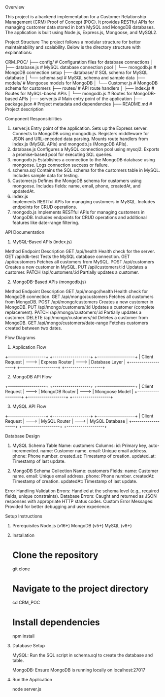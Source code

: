 Overview

This project is a backend implementation for a Customer Relationship Management (CRM) Proof of Concept (POC). It provides RESTful APIs for managing customer data stored in both MySQL and MongoDB databases. The application is built using Node.js, Express.js, Mongoose, and MySQL2.


Project Structure
The project follows a modular structure for better maintainability and scalability. Below is the directory structure with explanations:


CRM_POC/
├── config/               # Configuration files for database connections
│   ├── database.js       # MySQL database connection pool
│   └── mongodb.js        # MongoDB connection setup
├── database/             # SQL schema for MySQL database
│   └── schema.sql        # MySQL schema and sample data
├── models/               # Mongoose models for MongoDB
│   └── Customer.js       # MongoDB schema for customers
├── routes/               # API route handlers
│   ├── index.js          # Routes for MySQL-based APIs
│   └── mongodb.js        # Routes for MongoDB-based APIs
├── server.js             # Main entry point of the application
├── package.json          # Project metadata and dependencies
├── README.md             # Project description


Component Responsibilities

1. server.js
    Entry point of the application.
    Sets up the Express server.
    Connects to MongoDB using mongodb.js.
    Registers middleware for JSON and URL-encoded data parsing.
    Mounts route handlers from index.js (MySQL APIs) and mongodb.js (MongoDB APIs).
2. database.js
    Configures a MySQL connection pool using mysql2.
    Exports a promise-based pool for executing SQL queries.
3. mongodb.js
    Establishes a connection to the MongoDB database using mongoose.
    Logs connection success or failure.
4. schema.sql
    Contains the SQL schema for the customers table in MySQL.
    Includes sample data for testing.
5. Customer.js
    Defines the MongoDB schema for customers using mongoose.
    Includes fields: name, email, phone, createdAt, and updatedAt. 
6. index.js       
    Implements RESTful APIs for managing customers in MySQL.
    Includes endpoints for CRUD operations.
7. mongodb.js
    Implements RESTful APIs for managing customers in MongoDB.
    Includes endpoints for CRUD operations and additional features like date-range filtering.    


API Documentation

1. MySQL-Based APIs (index.js)

Method	Endpoint	Description
GET	    /api/health	Health check for the server.
GET	    /api/db-test	Tests the MySQL database connection.
GET	    /api/customers	Fetches all customers from MySQL.
POST	/api/customers	Creates a new customer in MySQL.
PUT	    /api/customers/:id	Updates a customer.
PATCH	/api/customers/:id	Partially updates a customer.    

2. MongoDB-Based APIs (mongodb.js)

Method	Endpoint	Description
GET	    /api/mongo/health	Health check for MongoDB connection.
GET	    /api/mongo/customers	Fetches all customers from MongoDB.
POST	/api/mongo/customers	Creates a new customer in MongoDB.
PUT	    /api/mongo/customers/:id	Updates a customer (complete replacement).
PATCH	/api/mongo/customers/:id	Partially updates a customer.
DELETE	/api/mongo/customers/:id	Deletes a customer from MongoDB.
GET	    /api/mongo/customers/date-range	Fetches customers   created between two dates.


Flow Diagrams
1. Application Flow

+-------------------+       +-------------------+       +-------------------+
|   Client Request  | --->  |   Express Router  | --->  |   Database Layer  |
+-------------------+       +-------------------+       +-------------------+

2. MongoDB API Flow

+-------------------+       +-------------------+       +-------------------+
|   Client Request  | --->  |   MongoDB Router  | --->  |   Mongoose Model  |
+-------------------+       +-------------------+       +-------------------+

3. MySQL API Flow

+-------------------+       +-------------------+       +-------------------+
|   Client Request  | --->  |   MySQL Router    | --->  |   MySQL Database  |
+-------------------+       +-------------------+       +-------------------+




Database Design

1. MySQL Schema
    Table Name: customers
    Columns:
    id: Primary key, auto-incremented.
    name: Customer name.
    email: Unique email address.
    phone: Phone number.
    created_at: Timestamp of creation.
    updated_at: Timestamp of last update.

2. MongoDB Schema
    Collection Name: customers
    Fields:
    name: Customer name.
    email: Unique email address.
    phone: Phone number.
    createdAt: Timestamp of creation.
    updatedAt: Timestamp of last update.


Error Handling
    Validation Errors: Handled at the schema level (e.g., required fields, unique constraints).
    Database Errors: Caught and returned as JSON responses with appropriate HTTP status codes.
    Custom Error Messages: Provided for better debugging and user experience.

Setup Instructions
1. Prerequisites
    Node.js (v16+)
    MongoDB (v5+)
    MySQL (v8+)

2. Installation

    # Clone the repository
    git clone <repository-url>

    # Navigate to the project directory
    cd CRM_POC

    # Install dependencies
    npm install

3. Database Setup
   
    MySQL: Run the SQL script in schema.sql to create the database and table.
    
    MongoDB: Ensure MongoDB is running locally on localhost:27017

4. Run the Application

    node server.js